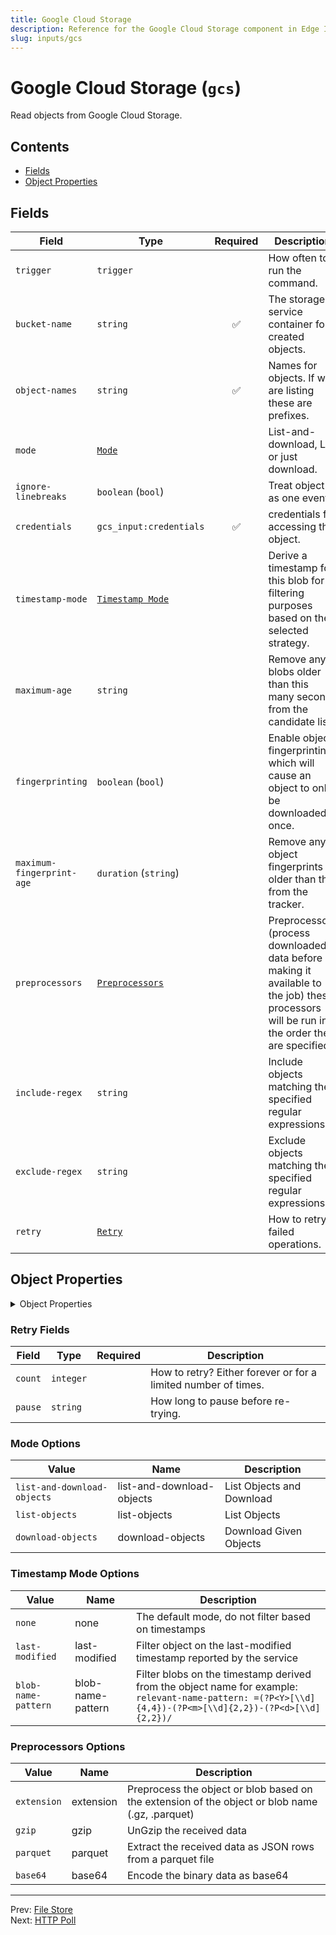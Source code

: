 ```yaml
---
title: Google Cloud Storage
description: Reference for the Google Cloud Storage component in Edge IQ's DSL
slug: inputs/gcs
---
```


# Google Cloud Storage (`gcs`)

Read objects from Google Cloud Storage.


## Contents

- [Fields](#fields)
- [Object Properties](#object-properties)




## Fields


| Field | Type | Required | Description |
|---|---|:---:|---|
| `trigger` | `trigger` |  | How often to run the command. |
| `bucket-name` | `string` | ✅ | The storage service container for created objects. |
| `object-names` | `string` | ✅ | Names for objects. If we are listing these are prefixes. |
| `mode` | [`Mode`](#mode-options) |  | List-and-download, List or just download. |
| `ignore-linebreaks` | `boolean` (`bool`) |  | Treat object as one event. |
| `credentials` | `gcs_input:credentials` | ✅ | credentials for accessing the object. |
| `timestamp-mode` | [`Timestamp Mode`](#timestamp-mode-options) |  | Derive a timestamp for this blob for filtering purposes based on the selected strategy. |
| `maximum-age` | `string` |  | Remove any blobs older than this many seconds from the candidate list. |
| `fingerprinting` | `boolean` (`bool`) |  | Enable object fingerprinting, which will cause an object to only be downloaded once. |
| `maximum-fingerprint-age` | `duration` (`string`) |  | Remove any object fingerprints older than this from the tracker. |
| `preprocessors` | [`Preprocessors`](#preprocessors-options) |  | Preprocessors (process downloaded data before making it available to the job) these processors will be run in the order they are specified. |
| `include-regex` | `string` |  | Include objects matching the specified regular expressions. |
| `exclude-regex` | `string` |  | Exclude objects matching the specified regular expressions. |
| `retry` | [`Retry`](#retry-fields) |  | How to retry failed operations. |



## Object Properties

<details>
<summary>Object Properties</summary>


| Field | Type | Required | Description |
|---|---|:---:|---|
| `object-name-field` | `event-field` (`string`) |  | The field that a object name from an operation should be stored in. |
| `creation-time-field` | `event-field` (`string`) |  | The field that the object creation time should be stored in. |
| `last-modified-field` | `event-field` (`string`) |  | The field that the object last modified time should be stored in. |
| `content-length-field` | `event-field` (`string`) |  | The field that the object content length information should be stored in. |
| `content-type-field` | `event-field` (`string`) |  | The field that the object content type information should be stored in. |
| `etag-field` | `event-field` (`string`) |  | The field that the object ETag should be stored in. |
| `data-field` | `event-field` (`string`) |  | A field to take the object data (default is to merge fields if possible). |

</details>





### Retry Fields

| Field | Type | Required | Description |
|---|---|:---:|---|
| `count` | `integer` |  | How to retry? Either forever or for a limited number of times. |
| `pause` | `string` |  | How long to pause before re-trying. |





### Mode Options

| Value | Name | Description |
|---|---|---|
| `list-and-download-objects` | list-and-download-objects | List Objects and Download |
| `list-objects` | list-objects | List Objects |
| `download-objects` | download-objects | Download Given Objects |



### Timestamp Mode Options

| Value | Name | Description |
|---|---|---|
| `none` | none | The default mode, do not filter based on timestamps |
| `last-modified` | last-modified | Filter object on the last-modified timestamp reported by the service |
| `blob-name-pattern` | blob-name-pattern | Filter blobs on the timestamp derived from the object name for example: `relevant-name-pattern: =(?P<Y>[\\d]{4,4})-(?P<m>[\\d]{2,2})-(?P<d>[\\d]{2,2})/` |



### Preprocessors Options

| Value | Name | Description |
|---|---|---|
| `extension` | extension | Preprocess the object or blob based on the extension of the object or blob name (.gz, .parquet) |
| `gzip` | gzip | UnGzip the received data |
| `parquet` | parquet | Extract the received data as JSON rows from a parquet file |
| `base64` | base64 | Encode the binary data as base64 |




---
Prev: [File Store](file-store.md)  
Next: [HTTP Poll](http-poll.md)  
